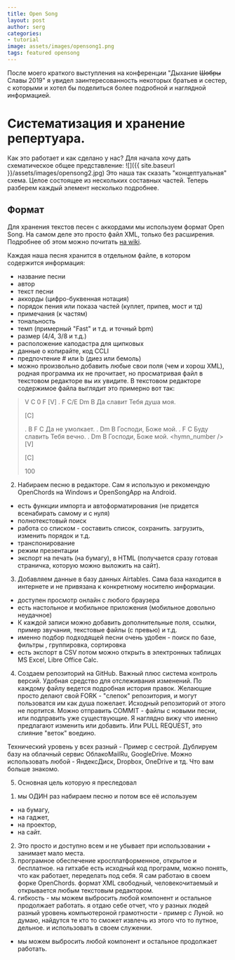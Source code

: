 ```yaml
---
title: Open Song
layout: post
author: serg
categories:
- tutorial
image: assets/images/opensong1.png
tags: featured opensong
---
```


После моего краткого выступления на конференции "Дыхание ~~Шобры~~ Славы 2019" я увидел заинтересованность некоторых братьев и сестер, с которыми и хотел бы поделиться более подробной и наглядной информацией.

# Систематизация и хранение репертуара. 

Как это работает и как сделано у нас? Для начала хочу дать схематическое общее представление:
![]({{ site.baseurl }}/assets/images/opensong2.jpg)
Это наша так сказать "концептуальная" схема. Целое состоящее из нескольких составных частей. 
Теперь разберем каждый элемент несколько подробнее.
## Формат
Для хранения текстов песен с аккордами мы используем формат Open Song. На самом деле это просто файл XML, только без расширения. Подробнее об этом можно почитать [на wiki](https://ru.wikipedia.org/wiki/XML).

Каждая наша песня хранится в отдельном файле, в котором содержится информация:
- название песни
- автор
- текст песни 
- аккорды (цифро-буквенная нотация)
- порядок пения или показа частей (куплет, припев, мост и тд)
- примечания (к частям)
- тональность
- темп (примерный "Fast" и т.д. и точный bpm)
- размер (4/4, 3/8 и т.д.)
- расположение каподастра для щипковых
- данные о копирайте, код CCLI
- предпочтение # или b (диез или бемоль)
- можно произвольно добавить любые свои поля (чем и хорош XML), родная программа их не прочитает, но просматривая файл в текстовом редакторе вы их увидите.
В текстовом редакторе содержимое файла выглядит это примерно вот так:


><?xml version="1.0" encoding="utf-8"?>
><song>
>  <title>Да славит Тебя душа моя</title>
>  <author />
>  <presentation>V C </presentation>
>  <capo>0</capo>
>  <key>F</key>
>  <lyrics>[V]
>. F         C/E  Dm   B
> Да славит Тебя душа моя.
>
>[C]
> 
>. B         F  C
> Да не умолкает.
>.          Dm      B
> Господи, Боже мой.
>.                   F    C
> Буду славить Тебя вечно.
>.          Dm      B
> Господи, Боже мой.</lyrics>
>  <ccli />
>  <copyright />
>  <hymn_number />
>  <notes>[V]
> 
>
>[C]
> 
>
></notes>
>  <bbm>100</bbm>
></song>


2. Набираем песню в редакторе. Сам я использую и рекомендую OpenChords на Windows и OpenSongApp на Android.
- есть функции импорта и автоформатирования (не придется всенабирать самому и с нуля)
- полнотекстовый поиск
- работа со списком - составить список, сохранить. загрузить, изменить порядок и т.д.
- транспонирование
- режим презентации
- экспорт на печать (на бумагу), в HTML (получается  сразу готовая страничка, которую можно выложить на сайт).

3. Добавляем данные в базу данных Airtables.
Сама база находится в интернете и не привязана к конкретному носителю информации. 
- доступен просмотр онлайн с любого браузера
- есть настольное и мобильное приложения (мобильное довольно неудачное)
- К каждой записи можно добавить дополнительные поля, ссылки, пример звучания, текстовые файлы (с превью) и т.д.
- именно подбор подходящей песни очень удобен - поиск по базе, фильтры , группировка, сортировка
- есть экспорт в CSV потом можно открыть в электронных таблицах MS Excel, Libre Office Calc.

4. Создаем репозиторий на GitHub.
Важный плюс система контроль версий. Удобная средство для отслеживания изменений. По каждому файлу ведется подробная история правок. Желающие просто делают свой FORK - "слепок" репозитория, и могут пользоватся им как душа пожелает. Исходный репозиторий от этого не портится.
Можно отправить COMMIT - файлы с новыми песни, или подправить уже существующие. Я наглядно вижу что именно предлагают изменить или добавить. Или PULL REQUEST, это слияние "веток" воедино.

Технический уровень у всех разный - Пример с сестрой.
Дублируем базу на облачный сервис ОблакоMailRu, GoogleDrive. 
Можно использовать любой - ЯндексДиск, Dropbox, OneDrive и тд. Что вам больше знакомо.


5. Основная цель которую я преследовал 
1) мы ОДИН раз набираем песню и потом все её используем
- на бумагу,
- на гаджет,
- на проектор,
- на сайт.
2) Это просто и доступно всем и не убывает при использовании + занимает мало места.
3) програмное обеспечение кросплатформенное, открытое и бесплатное. на гитхабе есть исходный код программ, можно понять, что как работает, переделать под себя. Я сам работаю в своем форке OpenChords.  формат XML свободный, человекочитаемый и открывается любым текстовым редактором.
4) гибкость - мы можем выбросить любой компонент и остальное продолжает работать.
я отдаю себе отчет, что у разных людей разный уровень компьютероной грамотности - пример с Луной.
но думаю, найдутся те кто то сможет извлечь из этого что то путное, дельное. и использовать в своем служении.
+ мы можем выбросить любой компонент и остальное продолжает работать.
